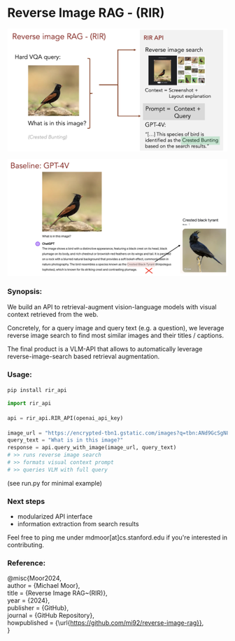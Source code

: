 # Reverse Image RAG - (RIR) 



![](img/slide1.png)

![](img/slide2.png)

### Synopsis: 
We build an API to retrieval-augment vision-language models with visual context retrieved from the web.

Concretely, for a query image and query text (e.g. a question), we leverage reverse image search to find most similar images and their titles / captions.

The final product is a VLM-API that allows to automatically leverage reverse-image-search based retrieval augmentation.  


### Usage:  

```pip install rir_api```

```python
import rir_api 

api = rir_api.RIR_API(openai_api_key)

image_url = "https://encrypted-tbn1.gstatic.com/images?q=tbn:ANd9GcSgN8RDkURVE8mgOf-n02TqJdC2l1o5cVFA32NpZtuVp8MaFfZY"
query_text = "What is in this image?"
response = api.query_with_image(image_url, query_text)
# >> runs reverse image search
# >> formats visual context prompt
# >> queries VLM with full query
```

(see run.py for minimal example)

### Next steps  

- modularized API interface
- information extraction from search results 

Feel free to ping me under mdmoor[at]cs.stanford.edu if you're interested in contributing.

### Reference:  

@misc{Moor2024,  
  author = {Michael Moor},  
  title = {Reverse Image RAG~(RIR)},  
  year = {2024},  
  publisher = {GitHub},  
  journal = {GitHub Repository},  
  howpublished = {\url{https://github.com/mi92/reverse-image-rag}},   
}
